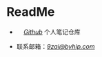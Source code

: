 # ReadMe
  
- <img width="16" height="16" src="https://byhip.com/assets/img/Github.svg/" style="vertical-align: middle;">[*Github*](https://github.com/jiuziai/notes) 个人笔记仓库

- 联系邮箱：[*9zai@byhip.com*](mailto:9zai@byhip.com)
